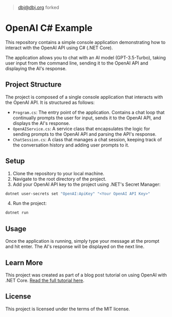 >
> dbj@dbj.org forked
>
>
# OpenAI C# Example

This repository contains a simple console application demonstrating how to interact with the OpenAI API using C# (.NET Core).

The application allows you to chat with an AI model (GPT-3.5-Turbo), taking user input from the command line, sending it to the OpenAI API and displaying the AI's response.

## Project Structure

The project is composed of a single console application that interacts with the OpenAI API. It is structured as follows:

- `Program.cs`: The entry point of the application. Contains a chat loop that continually prompts the user for input, sends it to the OpenAI API, and displays the AI's response.
- `OpenAIService.cs`: A service class that encapsulates the logic for sending prompts to the OpenAI API and parsing the API's response.
- `ChatSession.cs`: A class that manages a chat session, keeping track of the conversation history and adding user prompts to it.

## Setup

1. Clone the repository to your local machine.
2. Navigate to the root directory of the project.
3. Add your OpenAI API key to the project using .NET's Secret Manager:
```bash
dotnet user-secrets set "OpenAI:ApiKey" "<Your OpenAI API Key>"
 ```

4. Run the project:
```bash
dotnet run
```

## Usage

Once the application is running, simply type your message at the prompt and hit enter. The AI's response will be displayed on the next line.

## Learn More

This project was created as part of a blog post tutorial on using OpenAI with .NET Core. [Read the full tutorial here](https://blog.ricofritzsche.de/ai-powered-net-core-apps-a-comprehensive-guide-to-openai-integration-f24ae7ae55f0?sk=57f7780d138e8686c48da740e22a8060).

## License

This project is licensed under the terms of the MIT license.

